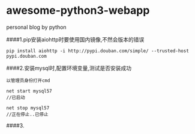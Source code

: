 # awesome-python3-webapp
personal blog by python

####1.pip安装aiohttp时要使用国内镜像,不然会版本的错误
```
pip install aiohttp -i http://pypi.douban.com/simple/ --trusted-host pypi.douban.com
```
####2.安装mysql时,配置环境变量,测试是否安装成功
```
以管理员身份打开cmd

net start mysql57
//已启动

net stop mysql57
//正在停止..已停止
```
####3.
